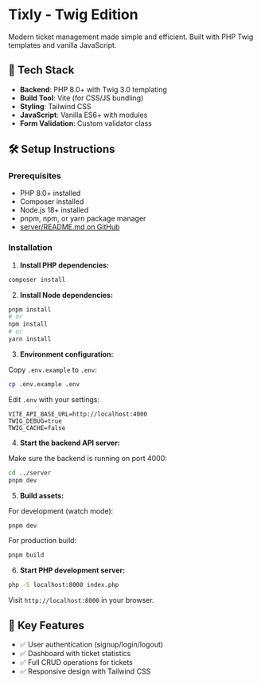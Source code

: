# Tixly - Twig Edition

Modern ticket management made simple and efficient. Built with PHP Twig templates and vanilla JavaScript.

## 🚀 Tech Stack

- **Backend**: PHP 8.0+ with Twig 3.0 templating
- **Build Tool**: Vite (for CSS/JS bundling)
- **Styling**: Tailwind CSS
- **JavaScript**: Vanilla ES6+ with modules
- **Form Validation**: Custom validator class

## 🛠️ Setup Instructions

### Prerequisites

- PHP 8.0+ installed
- Composer installed
- Node.js 18+ installed
- pnpm, npm, or yarn package manager
- [server/README.md on GitHub](https://github.com/Obiski15/HNG-2-tixly-Backend-Server/blob/main/README.md)

### Installation

1. **Install PHP dependencies:**

```bash
composer install
```

2. **Install Node dependencies:**

```bash
pnpm install
# or
npm install
# or
yarn install
```

3. **Environment configuration:**

Copy `.env.example` to `.env`:

```bash
cp .env.example .env
```

Edit `.env` with your settings:

```env
VITE_API_BASE_URL=http://localhost:4000
TWIG_DEBUG=true
TWIG_CACHE=false
```

4. **Start the backend API server:**

Make sure the backend is running on port 4000:

```bash
cd ../server
pnpm dev
```

5. **Build assets:**

For development (watch mode):

```bash
pnpm dev
```

For production build:

```bash
pnpm build
```

6. **Start PHP development server:**

```bash
php -S localhost:8000 index.php
```

Visit `http://localhost:8000` in your browser.

## 🎯 Key Features

- ✅ User authentication (signup/login/logout)
- ✅ Dashboard with ticket statistics
- ✅ Full CRUD operations for tickets
- ✅ Responsive design with Tailwind CSS
